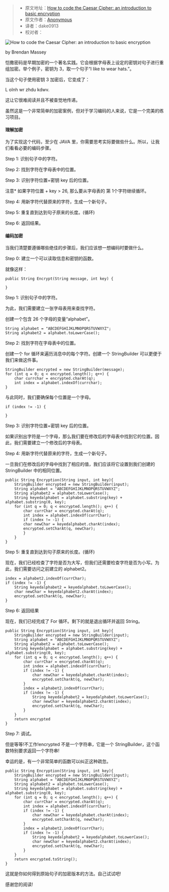 > -  原文地址：[How to code the Caesar Cipher: an introduction to basic encryption](https://www.freecodecamp.org/news/how-to-code-the-caesar-cipher-an-introduction-to-basic-encryption-3bf77b4e19f7/)
> -  原文作者：[Anonymous](https://www.freecodecamp.orgAnonymous)
> -  译者：dake0913
> -  校对者：

![How to code the Caesar Cipher: an introduction to basic encryption](https://cdn-media-1.freecodecamp.org/images/0*tuogeHoQ53SQACY-.png)

by Brendan Massey

恺撒密码是早期加密的一个著名实践。它会根据字母表上设定的密钥对句子进行重组加密。举个例子，密钥为 3，取一个句子“I like to wear hats.”。

当这个句子使用密钥 3 加密后，它变成了：

L olnh wr zhdu kdwv.

这让它很难阅读并且不被查觉地传递。

虽然这是一个非常简单的加密案例，但对于学习编码的人来说，它是一个完美的练习项目。
#### 理解加密

为了实现这个代码，至少在 JAVA 里，你需要思考实际要做些什么。所以，让我们看看必要的编码步骤。

Step 1: 识别句子中的字符。

Step 2: 找到字符在字母表中的位置。

Step 3: 识别字符位置+密钥 key 后的位置。

注意\* 如果字符位置 + key > 26, 那么要从字母表的 第 1个字符继续循环。

Step 4: 用新字符代替原来的字符，生成一个新句子。

Step 5: 重复直到达到句子原来的长度。(循环)

Step 6: 返回结果。

#### 编码加密

当我们清楚要遵循哪些绝佳的步骤后，我们应该想一想编码时要做什么。

Step 0: 建立一个可以读取信息和密钥的函数。

就像这样：

```
public String Encrypt(String message, int key) {

}
```

Step 1: 识别句子中的字符。

为此，我们需要建立一张字母表用来查找字符。

创建一个包含 26 个字母的变量“alphabet”。

```
String alphabet = "ABCDEFGHIJKLMNOPQRSTUVWXYZ";
String alphabet2 = alphabet.toLowerCase();
```

Step 2: 找到字符在字母表中的位置。

创建一个 for 循环来遍历消息中的每个字符。创建一个 StringBuilder 可以更便于我们来做这件事。

```
StringBuilder encrypted = new StringBuilder(message);
for (int q = 0; q < encrypted.length(); q++) {
    char currchar = encrypted.charAt(q);
    int index = alphabet.indexOf(currchar);
}
```

与此同时，我们要确保每个位置是一个字母。

```
if (index != -1) {

}    
```

Step 3: 识别字符位置+密钥 key 后的位置。

如果识别出字符是一个字母，那么我们要在修改后的字母表中找到它的位置。因此，我们需要建立一个修改后的字母表。

Step 4: 用新字符代替原来的字符，生成一个新句子。

一旦我们在修改后的字母中找到了相应的值，我们应该将它设置到我们创建的 StringBuilder 中的相同位置。

```
public String Encryption(String input, int key){
    StringBuilder encrypted = new StringBuilder(input);
    String alphabet = "ABCDEFGHIJKLMNOPQRSTUVWXYZ";        
    String alphabet2 = alphabet.toLowerCase();
    String keyedalphabet = alphabet.substring(key) + alphabet.substring(0, key);
    for (int q = 0; q < encrypted.length(); q++) {
        char currChar = encrypted.charAt(q);
        int index = alphabet.indexOf(currChar);
        if (index != -1) {
        char newChar = keyedalphabet.charAt(index);
        encrypted.setCharAt(q, newChar);
        }
    }
}
```

Step 5: 重复直到达到句子原来的长度。(循环)

现在，我们已经检查了字符是否为大写，但我们还需要检查字符是否为小写。为此，我们需要访问之前建立的 alphabet2。

```
index = alphabet2.indexOf(currChar);
if (index != -1) {
    String keyedalphabet2 = keyedalphabet.toLowerCase();
    char newChar = keyedalphabet2.charAt(index);
    encrypted.setCharAt(q, newChar);
}

```

Step 6: 返回结果

现在，我们已经完成了 For 循环。剩下的就是退出循环并返回 String。

```
public String Encryption(String input, int key){
    StringBuilder encrypted = new StringBuilder(input);
    String alphabet = "ABCDEFGHIJKLMNOPQRSTUVWXYZ";
    String alphabet2 = alphabet.toLowerCase();
    String keyedalphabet = alphabet.substring(key) + alphabet.substring(0, key);
    for (int q = 0; q < encrypted.length(); q++) {
        char currChar = encrypted.charAt(q);
        int index = alphabet.indexOf(currChar);
        if (index != -1) {
            char newChar = keyedalphabet.charAt(index);
            encrypted.setCharAt(q, newChar);
        }
        index = alphabet2.indexOf(currChar);
        if (index != -1) {
            String keyedalphabet2 = keyedalphabet.toLowerCase();
            char newChar = keyedalphabet2.charAt(index);
            encrypted.setCharAt(q, newChar);
        }
    }
    return encrypted
}
```

Step 7: 调试。

但是等等!不工作!encrypted 不是一个字符串，它是一个 StringBuilder，这个函数特别要求返回一个字符串!

幸运的是，有一个非常简单的函数可以纠正这种疏忽。

```
public String Encryption(String input, int key){
    StringBuilder encrypted = new StringBuilder(input);
    String alphabet = "ABCDEFGHIJKLMNOPQRSTUVWXYZ";
    String alphabet2 = alphabet.toLowerCase();
    String keyedalphabet = alphabet.substring(key) + alphabet.substring(0, key);
    for (int q = 0; q < encrypted.length(); q++) {
        char currChar = encrypted.charAt(q);
        int index = alphabet.indexOf(currChar);
        if (index != -1) {
            char newChar = keyedalphabet.charAt(index);
            encrypted.setCharAt(q, newChar);
        }
        index = alphabet2.indexOf(currChar);
        if (index != -1) {
            String keyedalphabet2 = keyedalphabet.toLowerCase();
            char newChar = keyedalphabet2.charAt(index);
            encrypted.setCharAt(q, newChar);
        }
    }
    return encrypted.toString();
}
```

这就是你如何得到原始句子的加密版本的方法。自己试试吧!


感谢您的阅读!
